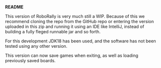 **README**

This version of RoboRally is very much still a WIP.
Because of this we recommend cloning the repo from the GitHub repo or entering the version
uploaded in this zip and running it using an IDE like IntelliJ, instead of building a fully fleged 
runnable jar and so forth.

For this development JDK18 has been used, and the software
has not been tested using any other version.

This version can now save games when exiting, as well as loading previously saved boards.

